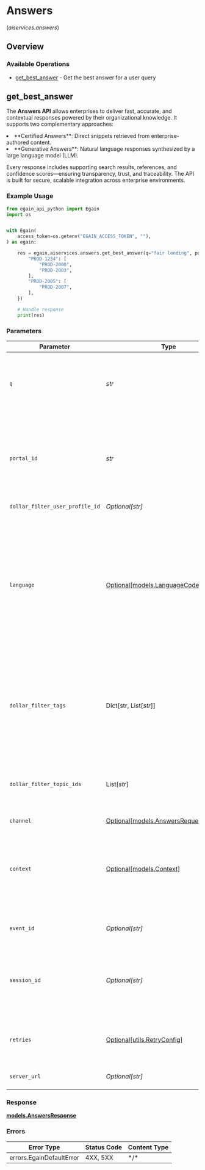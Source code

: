 # Answers
(*aiservices.answers*)

## Overview

### Available Operations

* [get_best_answer](#get_best_answer) - Get the best answer for a user query

## get_best_answer

The **Answers API** allows enterprises to deliver fast, accurate, and contextual responses powered by their organizational knowledge. It supports two complementary approaches:  
<li> **Certified Answers**: Direct snippets retrieved from enterprise-authored content. </li>  
<li> **Generative Answers**: Natural language responses synthesized by a large language model (LLM).  </li>

Every response includes supporting search results, references, and confidence scores—ensuring transparency, trust, and traceability. The API is built for secure, scalable integration across enterprise environments.


### Example Usage

<!-- UsageSnippet language="python" operationID="getBestAnswer" method="post" path="/{portalID}/answers" -->
```python
from egain_api_python import Egain
import os


with Egain(
    access_token=os.getenv("EGAIN_ACCESS_TOKEN", ""),
) as egain:

    res = egain.aiservices.answers.get_best_answer(q="fair lending", portal_id="PROD-1000", dollar_filter_user_profile_id="PROD-3210", language="en-US", dollar_filter_tags={
        "PROD-1234": [
            "PROD-2000",
            "PROD-2003",
        ],
        "PROD-2005": [
            "PROD-2007",
        ],
    })

    # Handle response
    print(res)

```

### Parameters

| Parameter                                                                                                                                                                                                 | Type                                                                                                                                                                                                      | Required                                                                                                                                                                                                  | Description                                                                                                                                                                                               | Example                                                                                                                                                                                                   |
| --------------------------------------------------------------------------------------------------------------------------------------------------------------------------------------------------------- | --------------------------------------------------------------------------------------------------------------------------------------------------------------------------------------------------------- | --------------------------------------------------------------------------------------------------------------------------------------------------------------------------------------------------------- | --------------------------------------------------------------------------------------------------------------------------------------------------------------------------------------------------------- | --------------------------------------------------------------------------------------------------------------------------------------------------------------------------------------------------------- |
| `q`                                                                                                                                                                                                       | *str*                                                                                                                                                                                                     | :heavy_check_mark:                                                                                                                                                                                        | The search query string. The string must be escaped as required by the URL syntax rules.                                                                                                                  | fair lending                                                                                                                                                                                              |
| `portal_id`                                                                                                                                                                                               | *str*                                                                                                                                                                                                     | :heavy_check_mark:                                                                                                                                                                                        | The ID of the portal being accessed.<br><br>A portal ID is composed of a 2-4 letter prefix, followed by a dash and 4-15 digits.                                                                           | PROD-1000                                                                                                                                                                                                 |
| `dollar_filter_user_profile_id`                                                                                                                                                                           | *Optional[str]*                                                                                                                                                                                           | :heavy_minus_sign:                                                                                                                                                                                        | N/A                                                                                                                                                                                                       | PROD-3210                                                                                                                                                                                                 |
| `language`                                                                                                                                                                                                | [Optional[models.LanguageCodeParameter]](../../models/languagecodeparameter.md)                                                                                                                           | :heavy_minus_sign:                                                                                                                                                                                        | The language that describes the details of a resource. Resources available in different languages may differ from each other. <br><br> If lang is not passed, then the portal's default language is used. | en-US                                                                                                                                                                                                     |
| `dollar_filter_tags`                                                                                                                                                                                      | Dict[str, List[*str*]]                                                                                                                                                                                    | :heavy_minus_sign:                                                                                                                                                                                        | An object where each key is a **Category Tag ID** (numeric string),  <br/>and each value is an array of **Tag IDs** for that category.<br/>                                                               | {<br/>"PROD-1234": [<br/>"PROD-2000",<br/>"PROD-2003"<br/>],<br/>"PROD-2005": [<br/>"PROD-2007"<br/>]<br/>}                                                                                               |
| `dollar_filter_topic_ids`                                                                                                                                                                                 | List[*str*]                                                                                                                                                                                               | :heavy_minus_sign:                                                                                                                                                                                        | An array of topic IDs. It is used to restrict search results to specific topics.                                                                                                                          |                                                                                                                                                                                                           |
| `channel`                                                                                                                                                                                                 | [Optional[models.AnswersRequestChannel]](../../models/answersrequestchannel.md)                                                                                                                           | :heavy_minus_sign:                                                                                                                                                                                        | N/A                                                                                                                                                                                                       |                                                                                                                                                                                                           |
| `context`                                                                                                                                                                                                 | [Optional[models.Context]](../../models/context.md)                                                                                                                                                       | :heavy_minus_sign:                                                                                                                                                                                        | Additional contextual metadata that enriches the query, providing the LLM with relevant details for tailoring the response.                                                                               |                                                                                                                                                                                                           |
| `event_id`                                                                                                                                                                                                | *Optional[str]*                                                                                                                                                                                           | :heavy_minus_sign:                                                                                                                                                                                        | Unique ID for this specific API call or event.                                                                                                                                                            |                                                                                                                                                                                                           |
| `session_id`                                                                                                                                                                                              | *Optional[str]*                                                                                                                                                                                           | :heavy_minus_sign:                                                                                                                                                                                        | ID that ties multiple API calls to the same user session. Will be used as part of to tie events back to a session.                                                                                        |                                                                                                                                                                                                           |
| `retries`                                                                                                                                                                                                 | [Optional[utils.RetryConfig]](../../models/utils/retryconfig.md)                                                                                                                                          | :heavy_minus_sign:                                                                                                                                                                                        | Configuration to override the default retry behavior of the client.                                                                                                                                       |                                                                                                                                                                                                           |
| `server_url`                                                                                                                                                                                              | *Optional[str]*                                                                                                                                                                                           | :heavy_minus_sign:                                                                                                                                                                                        | An optional server URL to use.                                                                                                                                                                            | http://localhost:8080                                                                                                                                                                                     |

### Response

**[models.AnswersResponse](../../models/answersresponse.md)**

### Errors

| Error Type               | Status Code              | Content Type             |
| ------------------------ | ------------------------ | ------------------------ |
| errors.EgainDefaultError | 4XX, 5XX                 | \*/\*                    |